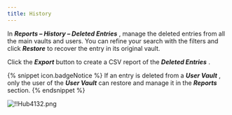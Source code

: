 ```yaml
---
title: History
---
```

In ***Reports – History – Deleted Entries*** , manage the deleted entries from all the main vaults and users. You can refine your search with the filters and click ***Restore*** to recover the entry in its original vault.  

Click the ***Export*** button to create a CSV report of the ***Deleted Entries*** .  

{% snippet icon.badgeNotice %} 
If an entry is deleted from a ***User Vault*** , only the user of the ***User Vault*** can restore and manage it in the ***Reports*** section. 
{% endsnippet %}
 
![!!Hub4132.png](https://webdevolutions.azureedge.net/docs/en/hub/Hub4132.png) 

